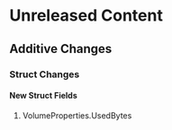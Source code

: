 # Unreleased Content

## Additive Changes

### Struct Changes

#### New Struct Fields

1. VolumeProperties.UsedBytes
